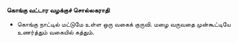 **கொங்கு வட்டார வழக்குச் சொல்லகராதி**
- கொங்கு நாட்டில் மட்டுமே உள்ள ஒரு வகைக் குருவி. மழை வருவதை முன்கூட்டியே உணர்த்தும் வகையில் கத்தும்.

